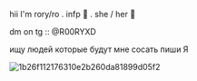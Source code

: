 hii I'm rory/ro . infp 🎀 . she / her 🖤
      
dm on tg  :: @R00RYXD

ищу людей которые будут мне сосать пиши Я

![1b26f112176310e2b260da81899d05f2](https://github.com/user-attachments/assets/f008ad6e-7768-4362-9152-9478cd2428af) 
